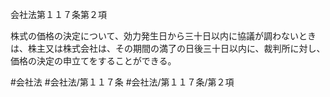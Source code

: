 会社法第１１７条第２項

株式の価格の決定について、効力発生日から三十日以内に協議が調わないときは、株主又は株式会社は、その期間の満了の日後三十日以内に、裁判所に対し、価格の決定の申立てをすることができる。

#会社法
#会社法/第１１７条
#会社法/第１１７条/第２項
